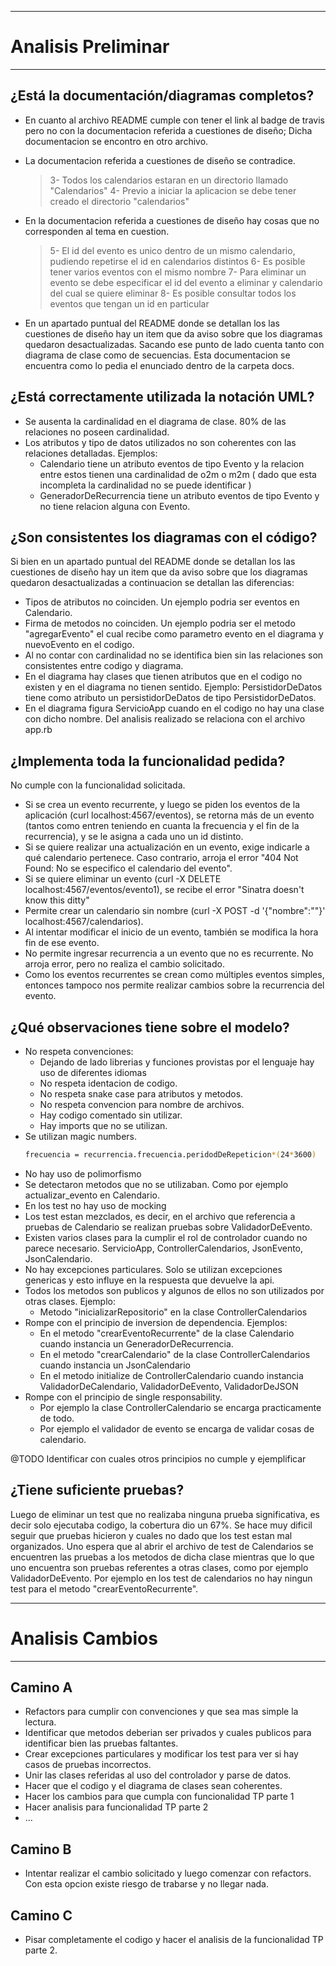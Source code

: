 ___
# Analisis Preliminar
___

## ¿Está la documentación/diagramas completos?
* En cuanto al archivo README cumple con tener el link al badge de travis pero no con la documentacion referida a cuestiones de diseño; Dicha documentacion se encontro en otro archivo.
* La documentacion referida a cuestiones de diseño se contradice. 
    >3- Todos los calendarios estaran en un directorio llamado "Calendarios"
    >4- Previo a iniciar la aplicacion se debe tener creado el directorio "calendarios"
* En la documentacion referida a cuestiones de diseño hay cosas que no corresponden al tema en cuestion.
    >5- El id del evento es unico dentro de un mismo calendario, pudiendo repetirse el id en calendarios distintos
    >6- Es posible tener varios eventos con el mismo nombre
    >7- Para eliminar un evento se debe especificar el id del evento a eliminar y calendario del cual se quiere eliminar
    >8- Es posible consultar todos los eventos que tengan un id en particular

* En un apartado puntual del README donde se detallan los las cuestiones de diseño hay un item que da aviso sobre que los diagramas quedaron desactualizadas. Sacando ese punto de lado cuenta tanto con diagrama de clase como de secuencias. Esta documentacion se encuentra como lo pedia el enunciado dentro de la carpeta docs.

## ¿Está correctamente utilizada la notación UML?

* Se ausenta la cardinalidad en el diagrama de clase. 80% de las relaciones no poseen cardinalidad.
* Los atributos y tipo de datos utilizados no son coherentes con las relaciones detalladas. Ejemplos:
    * Calendario tiene un atributo eventos de tipo Evento y la relacion entre estos tienen una cardinalidad de o2m o m2m ( dado que esta incompleta la cardinalidad no se puede identificar )
    * GeneradorDeRecurrencia tiene un atributo eventos de tipo Evento y no tiene relacion alguna con Evento.

## ¿Son consistentes los diagramas con el código?

Si bien en un apartado puntual del README donde se detallan los las cuestiones de diseño hay un item que da aviso sobre que los diagramas quedaron desactualizadas a continuacion se detallan las diferencias:
* Tipos de atributos no coinciden. Un ejemplo podria ser eventos en Calendario.
* Firma de metodos no coinciden. Un ejemplo podria ser el metodo "agregarEvento" el cual recibe como parametro evento en el diagrama y nuevoEvento en el codigo.
* Al no contar con cardinalidad no se identifica bien sin las relaciones son consistentes entre codigo y diagrama.
* En el diagrama hay clases que tienen atributos que en el codigo no existen y en el diagrama no tienen sentido. Ejemplo: PersistidorDeDatos tiene como atributo un persistidorDeDatos de tipo PersistidorDeDatos.
* En el diagrama figura ServicioApp cuando en el codigo no hay una clase con dicho nombre. Del analisis realizado se relaciona con el archivo app.rb

## ¿Implementa toda la funcionalidad pedida?

No cumple con la funcionalidad solicitada.

* Si se crea un evento recurrente, y luego se piden los eventos de la aplicación (curl localhost:4567/eventos), se retorna más de un evento (tantos como entren teniendo en cuanta la frecuencia y el fin de la recurrencia), y se le asigna a cada uno un id distinto.
* Si se quiere realizar una actualización en un evento, exige indicarle a qué calendario pertenece. Caso contrario, arroja el error "404 Not Found: No se especifico el calendario del evento".
* Si se quiere eliminar un evento (curl -X DELETE localhost:4567/eventos/evento1), se recibe el error "Sinatra doesn't know this ditty"
* Permite crear un calendario sin nombre (curl -X POST -d '{"nombre":""}' localhost:4567/calendarios).
* Al intentar modificar el inicio de un evento, también se modifica la hora fin de ese evento.
* No permite ingresar recurrencia a un evento que no es recurrente. No arroja error, pero no realiza el cambio solicitado.
* Como los eventos recurrentes se crean como múltiples eventos simples, entonces tampoco nos permite realizar cambios sobre la recurrencia del evento.

## ¿Qué observaciones tiene sobre el modelo?

* No respeta convenciones:
    * Dejando de lado librerias y funciones provistas por el lenguaje hay uso de diferentes idiomas
    * No respeta identacion de codigo.
    * No respeta snake case para atributos y metodos.
    * No respeta convencion para nombre de archivos.
    * Hay codigo comentado sin utilizar. 
    * Hay imports que no se utilizan.
* Se utilizan magic numbers.
    ```sh
    frecuencia = recurrencia.frecuencia.peridodDeRepeticion*(24*3600)
    ```
* No hay uso de polimorfismo
* Se detectaron metodos que no se utilizaban. Como por ejemplo actualizar_evento en Calendario.
* En los test no hay uso de mocking
* Los test estan mezclados, es decir, en el archivo que referencia a pruebas de Calendario se realizan pruebas sobre ValidadorDeEvento.
* Existen varios clases para la cumplir el rol de controlador cuando no parece necesario. ServicioApp,  ControllerCalendarios, JsonEvento, JsonCalendario.
* No hay excepciones particulares. Solo se utilizan excepciones genericas y esto influye en la respuesta que devuelve la api.
* Todos los metodos son publicos y algunos de ellos no son utilizados por otras clases. Ejemplo:
    * Metodo "inicializarRepositorio" en la clase ControllerCalendarios
* Rompe con el principio de inversion de dependencia. Ejemplos:
    * En el metodo "crearEventoRecurrente" de la clase Calendario cuando instancia un GeneradorDeRecurrencia. 
    * En el metodo "crearCalendario" de la clase ControllerCalendarios cuando instancia un JsonCalendario 
    * En el metodo initialize de ControllerCalendario  cuando instancia ValidadorDeCalendario, ValidadorDeEvento, ValidadorDeJSON
* Rompe con el principio de single responsability. 
    * Por ejemplo la clase ControllerCalendario se encarga practicamente de todo.
    * Por ejemplo el validador de evento se encarga de validar cosas de calendario.

@TODO Identificar con cuales otros principios no cumple y ejemplificar

## ¿Tiene suficiente pruebas?

Luego de eliminar un test que no realizaba ninguna prueba significativa, es decir solo ejecutaba codigo, la cobertura dio un 67%. 
Se hace muy dificil seguir que pruebas hicieron y cuales no dado que los test estan mal organizados. 
Uno espera que al abrir el archivo de test de Calendarios se encuentren las pruebas a los metodos de dicha clase mientras que lo que uno encuentra son pruebas referentes a otras clases, como por ejemplo ValidadorDeEvento. Por ejemplo en los test de calendarios no hay ningun test para el metodo "crearEventoRecurrente".

___

# Analisis Cambios
___

## Camino A
* Refactors para cumplir con convenciones y que sea mas simple la lectura.
* Identificar que metodos deberian ser privados y cuales publicos para identificar bien las pruebas faltantes.
* Crear excepciones particulares y modificar los test para ver si hay casos de pruebas incorrectos.
* Unir las clases referidas al uso del controlador y parse de datos.
* Hacer que el codigo y el diagrama de clases sean coherentes.
* Hacer los cambios para que cumpla con funcionalidad TP parte 1
* Hacer analisis para funcionalidad TP parte 2
* ...

## Camino B
* Intentar realizar el cambio solicitado y luego comenzar con refactors. Con esta opcion existe riesgo de trabarse y no llegar nada.

## Camino C
* Pisar completamente el codigo y hacer el analisis de la funcionalidad TP parte 2.
